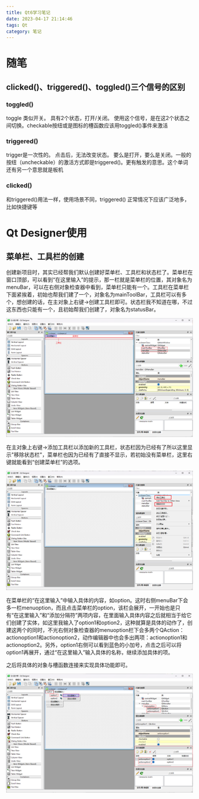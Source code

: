```yaml
---
title: Qt6学习笔记
date: 2023-04-17 21:14:46
tags: Qt
category: 笔记
---
```






# 随笔

## clicked()、triggered()、toggled()三个信号的区别

### toggled()

toggle 类似开关。 具有2个状态，打开/关闭。  使用这个信号，是在这2个状态之间切换。checkable按纽或是图标的槽函数应该用toggled()事件来激活

### triggered()

trigger是一次性的。 点击后，无法改变状态。 要么是打开，要么是关闭。一般的按纽（uncheckable）的激活方式即是triggered()。更有触发的意思。这个单词还有另一个意思就是板机

### clicked()

和triggered()用法一样，使用场景不同，triggered() 正常情况下应该广泛地多，比如快捷键等



# Qt Designer使用

## 菜单栏、工具栏的创建

创建新项目时，其实已经帮我们默认创建好菜单栏、工具栏和状态栏了。菜单栏在窗口顶部，可以看到“在这里输入”的提示，那一栏就是菜单栏的位置，其对象名为menuBar，可以在右侧对象检查器中看到，菜单栏只能有一个。工具栏在菜单栏下面紧挨着，初始也帮我们建了一个，对象名为mainToolBar，工具栏可以有多个，想创建的话，在主对象上右键->创建工具栏即可。状态栏我不知道在哪，不过这东西也只能有一个，且初始帮我们创建了，对象名为statusBar。

![image-20230418164800697](Qt6.4-Note/image-20230418164800697.png)

在主对象上右键->添加工具栏以添加新的工具栏，状态栏因为已经有了所以这里显示"移除状态栏"，菜单栏也因为已经有了直接不显示，若初始没有菜单栏，这里右键就能看到“创建菜单栏”的选项。

![image-20230418171053498](Qt6.4-Note/image-20230418171053498.png)

在菜单栏的“在这里输入”中输入具体的内容，如option。这时右侧menuBar下会多一栏menuoption，而且点击菜单栏的option，该栏会展开，一开始也是只有“在这里输入”和“添加分隔符”两项内容，在里面输入具体内容之后就相当于给它们创建了实体，如这里我输入了option1和option2，这种就算是具体的动作了，创建这两个的同时，不光右侧对象检查器的menuoption栏下会多两个QAction：actionoption1和actionoption2，动作编辑器中也会多出两项：actionoption1和actionoption2。另外，option1右侧可以看到蓝色的小加号，点击之后可以将option1再展开，通过“在这里输入”输入具体的名称，继续添加具体的项。

之后将具体的对象与槽函数连接来实现具体功能即可。

![image-20230418173258431](Qt6.4-Note/image-20230418173258431.png)
